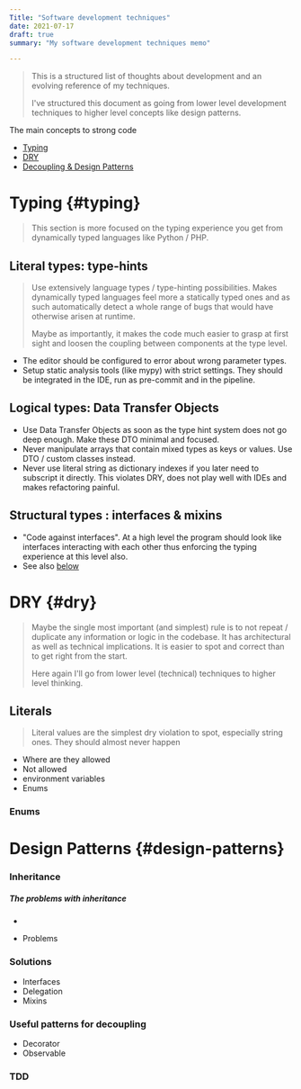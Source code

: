 ```yaml
---
Title: "Software development techniques"
date: 2021-07-17
draft: true
summary: "My software development techniques memo"

---
```


> This is a structured list of thoughts about development and an evolving reference of my techniques.
>
> I've structured this document as going from lower level development techniques to higher level concepts like design patterns.



The main concepts to strong code

- [Typing](#typing) 
- [DRY](#dry)
- [Decoupling & Design Patterns](#design-patterns)

# Typing {#typing}

> This section is more focused on the typing experience you get from dynamically typed languages like Python / PHP.

## Literal types: type-hints

> Use extensively language types / type-hinting possibilities. Makes dynamically typed languages feel more a statically typed ones and as such automatically detect a whole range of bugs that would have otherwise arisen at runtime.
>
> Maybe as importantly, it makes the code much easier to grasp at first sight and loosen the coupling between components at the type level.

- The editor should be configured to error about wrong parameter types.
- Setup static analysis tools (like mypy) with strict settings. They should be integrated in the IDE, run as pre-commit and in the pipeline.

## Logical types: Data Transfer Objects

- Use Data Transfer Objects as soon as the type hint system does not go deep enough. Make these DTO minimal and focused.
- Never manipulate arrays that contain mixed types as keys or values. Use DTO / custom classes instead.
- Never use literal string as dictionary indexes if you later need to subscript it directly. This violates DRY, does not play well with IDEs and makes refactoring painful.

## Structural types : interfaces & mixins

- "Code against interfaces". At a high level the program should look like interfaces interacting with each other thus enforcing the typing experience at this level also.
- See also [below](#design-patterns)



# DRY {#dry}

> Maybe the single most important (and simplest) rule is to not repeat / duplicate any information or logic in the codebase. It has architectural as well as technical implications. It is easier to spot and correct than to get right from the start.
>
> Here again I'll go from lower level (technical) techniques to higher level thinking.

## Literals

> Literal values are the simplest dry violation to spot, especially string ones. They should almost never happen

- Where are they allowed
- Not allowed
- environment variables
- Enums

### Enums

# Design Patterns {#design-patterns}

### Inheritance



##### The problems with inheritance

- 

- Problems

### Solutions
- Interfaces
- Delegation
- Mixins

### Useful patterns for decoupling
- Decorator
- Observable

### TDD
